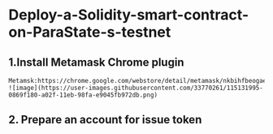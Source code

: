 # Deploy-a-Solidity-smart-contract-on-ParaState-s-testnet


## 1.Install Metamask Chrome plugin
    Metamsk:https://chrome.google.com/webstore/detail/metamask/nkbihfbeogaeaoehlefnkodbefgpgknn
    ![image](https://user-images.githubusercontent.com/33770261/115131995-0869f180-a02f-11eb-98fa-e9045fb972db.png)

## 2. Prepare an account for issue token
